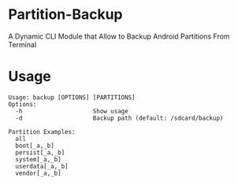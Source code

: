 # Partition-Backup
A Dynamic CLI Module that Allow to Backup Android Partitions From Terminal



# Usage
```
Usage: backup [OPTIONS] [PARTITIONS]
Options:
  -h                    Show usage
  -d                    Backup path (default: /sdcard/backup)

Partition Examples:
  all
  boot[_a,_b]
  persist[_a,_b]
  system[_a,_b]
  userdata[_a,_b]
  vendor[_a,_b]
```
